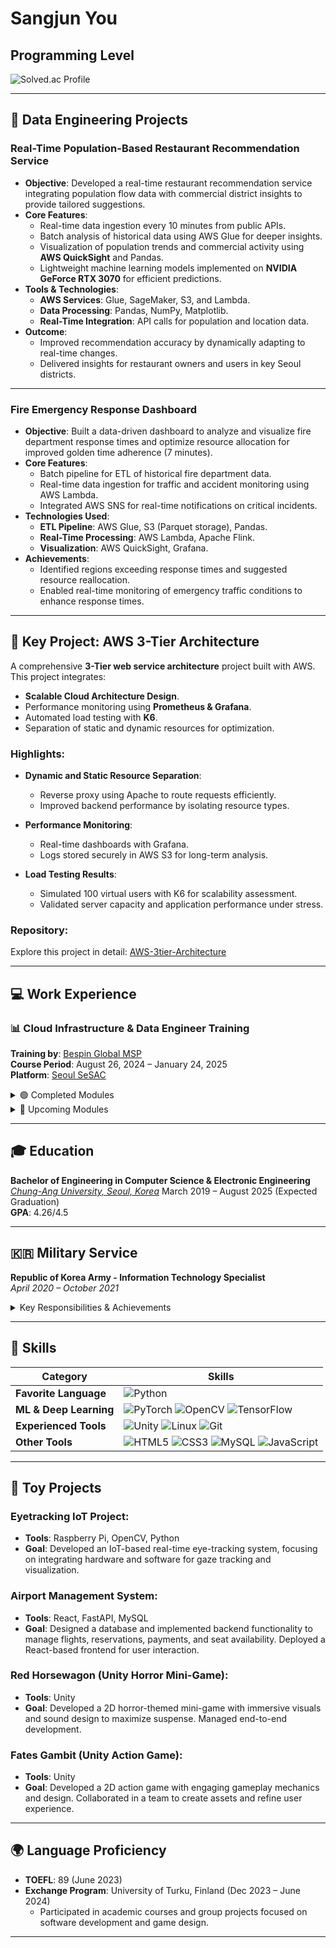 # Sangjun You

## Programming Level
![Solved.ac Profile](http://mazassumnida.wtf/api/v2/generate_badge?boj=ysjun5656)

---

## 🚀 Data Engineering Projects

### **Real-Time Population-Based Restaurant Recommendation Service**
- **Objective**: Developed a real-time restaurant recommendation service integrating population flow data with commercial district insights to provide tailored suggestions.
- **Core Features**:
  - Real-time data ingestion every 10 minutes from public APIs.
  - Batch analysis of historical data using AWS Glue for deeper insights.
  - Visualization of population trends and commercial activity using **AWS QuickSight** and Pandas.
  - Lightweight machine learning models implemented on **NVIDIA GeForce RTX 3070** for efficient predictions.
- **Tools & Technologies**:
  - **AWS Services**: Glue, SageMaker, S3, and Lambda.
  - **Data Processing**: Pandas, NumPy, Matplotlib.
  - **Real-Time Integration**: API calls for population and location data.
- **Outcome**:
  - Improved recommendation accuracy by dynamically adapting to real-time changes.
  - Delivered insights for restaurant owners and users in key Seoul districts.

---

### **Fire Emergency Response Dashboard**
- **Objective**: Built a data-driven dashboard to analyze and visualize fire department response times and optimize resource allocation for improved golden time adherence (7 minutes).
- **Core Features**:
  - Batch pipeline for ETL of historical fire department data.
  - Real-time data ingestion for traffic and accident monitoring using AWS Lambda.
  - Integrated AWS SNS for real-time notifications on critical incidents.
- **Technologies Used**:
  - **ETL Pipeline**: AWS Glue, S3 (Parquet storage), Pandas.
  - **Real-Time Processing**: AWS Lambda, Apache Flink.
  - **Visualization**: AWS QuickSight, Grafana.
- **Achievements**:
  - Identified regions exceeding response times and suggested resource reallocation.
  - Enabled real-time monitoring of emergency traffic conditions to enhance response times.

---



## 🎯 Key Project: AWS 3-Tier Architecture

A comprehensive **3-Tier web service architecture** project built with AWS. This project integrates:
- **Scalable Cloud Architecture Design**.
- Performance monitoring using **Prometheus & Grafana**.
- Automated load testing with **K6**.
- Separation of static and dynamic resources for optimization.

### Highlights:

- **Dynamic and Static Resource Separation**:
  - Reverse proxy using Apache to route requests efficiently.
  - Improved backend performance by isolating resource types.

- **Performance Monitoring**:
  - Real-time dashboards with Grafana.
  - Logs stored securely in AWS S3 for long-term analysis.

- **Load Testing Results**:
  - Simulated 100 virtual users with K6 for scalability assessment.
  - Validated server capacity and application performance under stress.

### Repository:
Explore this project in detail:
[AWS-3tier-Architecture](https://github.com/SangjunRyu/AWS-3tier-Architecture)

---

## 💻 Work Experience

### 📊 Cloud Infrastructure & Data Engineer Training

**Training by**: [Bespin Global MSP](https://www.bespinglobal.com/)  
**Course Period**: August 26, 2024 – January 24, 2025  
**Platform**: [Seoul SeSAC](https://sesac.seoul.kr/course/active/detail.do)


<details>
  <summary>🟢 Completed Modules</summary>

- **Cloud Architecture Design**:
  - Designing fault-tolerant, high-availability architectures.
  - Multi-region setups and disaster recovery strategies.
  - Example project: [AWS-HA-Architecture-Practice](https://github.com/SangjunRyu/AWS-HA-architecture-practice)

- **Linux & System Basics**:
  - Linux commands, file systems, and shell scripting basics.
  - Server installation and management in Linux environments.

- **Database & Data Analysis**:
  - Introduction to relational databases and SQL queries.
  - Basics of data analysis with tools for querying and managing databases.

- **Cloud Computing Fundamentals**:
  - Overview of cloud computing and its benefits.
  - **AWS EC2 Instances**: Creation, management, and scaling of virtual instances.
  - **Elastic Beanstalk**: Deployment of web applications.
  - **Lambda & Serverless Functions**: Event-driven architecture with serverless computing.
  - **IAM (Identity & Access Management)**: Managing permissions and security policies.

- **Network & VPC (Virtual Private Cloud)**:
  - Building secure and scalable cloud networks.
  - Managing subnets, routing tables, network ACLs, and security groups.

- **Big Data Services & Pipelines** *(Scheduled for December-January)*:
  - Implementing data pipelines on cloud environments.
  - **Data Visualization**: AWS QuickSight and other BI tools.
  - **Data Storage & Management**: Optimizing big data storage solutions.

</details>

<details>
  <summary>🔵 Upcoming Modules</summary>


- **Data Engineer Service Project**:
  - Building data engineering pipelines from ingestion to processing and visualization.
  - Focus on real-time data processing and cloud-native integration.
</details>

---

## 🎓 Education

**Bachelor of Engineering in Computer Science & Electronic Engineering**  
[*Chung-Ang University, Seoul, Korea*](https://www.cau.ac.kr)
March 2019 – August 2025 (Expected Graduation)  
**GPA**: 4.26/4.5

---

## 🇰🇷 Military Service

**Republic of Korea Army - Information Technology Specialist**  
*April 2020 – October 2021*

<details>
  <summary>Key Responsibilities & Achievements</summary>

- **Managed the Division's Website**:  
  - Maintained and updated the HTML content of the division's official website, ensuring timely information dissemination regarding unit schedules and changes.

- **Managed Video Conferencing Infrastructure**:  
  - Oversaw the setup and maintenance of the division's video conferencing system, facilitating seamless communication for remote meetings.

- **Network Management**:  
  - Configured firewalls and monitored network traffic to ensure secure and efficient communication within the division.
  - Performed routine network surveillance to identify and address potential issues proactively.

- **Technical Support**:  
  - Conducted PC formatting and set up new computers, ensuring optimal performance and security.
  - Created RJ45 Ethernet cables for network connectivity, enhancing infrastructure reliability.
  - Installed and configured printers, providing essential printing services for administrative tasks.

</details>

---

## 💪 Skills

| **Category**          | **Skills**                                                                                                                                                                                                                  |
|-----------------------|----------------------------------------------------------------------------------------------------------------------------------------------------------------------------------------------------------------------------|
| **Favorite Language**  | ![Python](https://img.shields.io/badge/Python-3776AB.svg?&style=for-the-badge&logo=Python&logoColor=white)                                                                                                                 |
| **ML & Deep Learning** | ![PyTorch](https://img.shields.io/badge/PyTorch-EE4C2C?style=for-the-badge&logo=PyTorch&logoColor=white) ![OpenCV](https://img.shields.io/badge/opencv-5C3EE8?style=for-the-badge&logo=opencv&logoColor=black) ![TensorFlow](https://img.shields.io/badge/TensorFlow-FF6F00?style=for-the-badge&logo=TensorFlow&logoColor=white) |
| **Experienced Tools** | ![Unity](https://img.shields.io/badge/unity-FFFFFF?style=for-the-badge&logo=unity&logoColor=white) ![Linux](https://img.shields.io/badge/linux-FCC624?style=for-the-badge&logo=linux&logoColor=black) ![Git](https://img.shields.io/badge/git-F05032?style=for-the-badge&logo=git&logoColor=white)   |
| **Other Tools**        | ![HTML5](https://img.shields.io/badge/HTML5-E34F26.svg?&style=for-the-badge&logo=HTML5&logoColor=white) ![CSS3](https://img.shields.io/badge/CSS3-1572B6.svg?&style=for-the-badge&logo=CSS3&logoColor=white) ![MySQL](https://img.shields.io/badge/MySQL-4479A1.svg?&style=for-the-badge&logo=MySQL&logoColor=white) ![JavaScript](https://img.shields.io/badge/JavaScript-F7DF1E.svg?&style=for-the-badge&logo=JavaScript&logoColor=white) |

---

## 🚂 Toy Projects

### **Eyetracking IoT Project**:
- **Tools**: Raspberry Pi, OpenCV, Python
- **Goal**: Developed an IoT-based real-time eye-tracking system, focusing on integrating hardware and software for gaze tracking and visualization.

### **Airport Management System**:
- **Tools**: React, FastAPI, MySQL
- **Goal**: Designed a database and implemented backend functionality to manage flights, reservations, payments, and seat availability. Deployed a React-based frontend for user interaction.

### **Red Horsewagon (Unity Horror Mini-Game)**:
- **Tools**: Unity
- **Goal**: Developed a 2D horror-themed mini-game with immersive visuals and sound design to maximize suspense. Managed end-to-end development.

### **Fates Gambit (Unity Action Game)**:
- **Tools**: Unity
- **Goal**: Developed a 2D action game with engaging gameplay mechanics and design. Collaborated in a team to create assets and refine user experience.

---

## 🌍 Language Proficiency

- **TOEFL**: 89 (June 2023)
- **Exchange Program**: University of Turku, Finland (Dec 2023 – June 2024)
  - Participated in academic courses and group projects focused on software development and game design.

---
